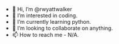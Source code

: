 - 👋 Hi, I’m @rwyattwalker
- 👀 I’m interested in coding.
- 🌱 I’m currently learning python.
- 💞️ I’m looking to collaborate on anything.
- 📫 How to reach me - N/A.

<!---
rwyattwalker/rwyattwalker is a ✨ special ✨ repository because its `README.md` (this file) appears on your GitHub profile.
You can click the Preview link to take a look at your changes.
--->
